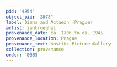```yaml
---
pid: '4954'
object_pid: '3078'
label: Diana and Actaeon (Prague)
artist: janbrueghel
provenance_date: ca. 1706 to ca. 1945
provenance_location: Prague
provenance_text: Nostitz Picture Gallery
collection: provenance
order: '0385'
---
```

